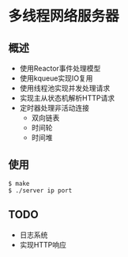 # 多线程网络服务器

## 概述
+ 使用Reactor事件处理模型
+ 使用kqueue实现IO复用
+ 使用线程池实现并发处理请求
+ 实现主从状态机解析HTTP请求
+ 定时器处理非活动连接
    + 双向链表
    + 时间轮
    + 时间堆

## 使用

```
$ make
$ ./server ip port
```

## TODO

+ 日志系统
+ 实现HTTP响应

